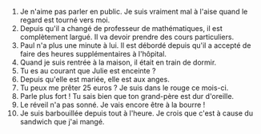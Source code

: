 1. Je n'aime pas parler en public. Je suis vraiment mal à l'aise quand le regard est tourné vers moi.
2. Depuis qu'il a changé de professeur de mathématiques, il est complètement largué. Il va devoir prendre des cours particuliers.
3. Paul n'a plus une minute à lui. Il est débordé depuis qu'il a accepté de faire des heures supplémentaires à l'hôpital.
4. Quand je suis rentrée à la maison, il était en train de dormir.
5. Tu es au courant que Julie est enceinte ?
6. Depuis qu'elle est mariée, elle est aux anges.
7. Tu peux me prêter 25 euros ? Je suis dans le rouge ce mois-ci.
8. Parle plus fort ! Tu sais bien que ton grand-père est dur d'oreille.
9. Le réveil n'a pas sonné. Je vais encore être à la bourre !
10. Je suis barbouillée depuis tout à l'heure. Je crois que c'est à cause du sandwich que j'ai mangé.
